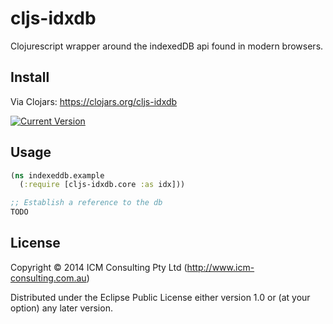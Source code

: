 # cljs-idxdb

Clojurescript wrapper around the indexedDB api found in modern browsers.

## Install


Via Clojars: https://clojars.org/cljs-idxdb

[![Current Version](https://clojars.org/cljs-idxdb/latest-version.svg)](https://clojars.org/cljs-idxdb)


## Usage

```clojure
(ns indexeddb.example
  (:require [cljs-idxdb.core :as idx]))

;; Establish a reference to the db
TODO


```


## License

Copyright © 2014 ICM Consulting Pty Ltd (http://www.icm-consulting.com.au)

Distributed under the Eclipse Public License either version 1.0 or (at
your option) any later version.
